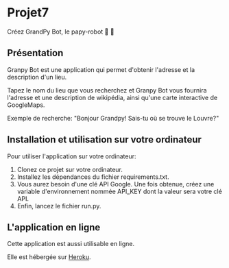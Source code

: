 # Projet7
Créez GrandPy Bot, le papy-robot 🤖 👴

## Présentation
Granpy Bot est une application qui permet d'obtenir l'adresse et la description d'un lieu.

Tapez le nom du lieu que vous recherchez et Granpy Bot vous fournira l'adresse et une description de wikipédia, ainsi
qu'une carte interactive de GoogleMaps.

Exemple de recherche: "Bonjour Grandpy! Sais-tu où se trouve le Louvre?"

## Installation et utilisation sur votre ordinateur
Pour utiliser l'application sur votre ordinateur:

1. Clonez ce projet sur votre ordinateur.
2. Installez les dépendances du fichier requirements.txt.
3. Vous aurez besoin d'une clé API Google. Une fois obtenue, créez une variable d'environnement nommée API_KEY
dont la valeur sera votre clé API.
4. Enfin, lancez le fichier run.py.


## L'application en ligne
Cette application est aussi utilisable en ligne.

Elle est hébergée sur [Heroku](https://grandpybot2020.herokuapp.com/ "Grandpy Bot").

